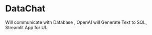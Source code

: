 # DataChat
Will communicate with Database , OpenAI will Generate Text to SQL, Streamlit App for UI.
